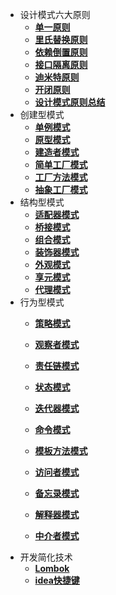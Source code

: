 - 设计模式六大原则	
  - [**单一原则**](设计模式六大原则/单一原则.md)
  - [**里氏替换原则**](设计模式六大原则/里氏替换原则.md) 
  - [**依赖倒置原则**](设计模式六大原则/依赖倒置原则.md) 
  - [**接口隔离原则**](设计模式六大原则/接口隔离原则.md)
  - [**迪米特原则**](设计模式六大原则/迪米特原则.md) 
  - [**开闭原则**](设计模式六大原则/开闭原则.md) 
  - [**设计模式原则总结**](设计模式六大原则/设计模式原则总结.md) 
- 创建型模式
  - [**单例模式**](创建型模式/单例模式.md)
  - [**原型模式**](创建型模式/原型模式.md)
  - [**建造者模式**](创建型模式/建造者模式.md)
  - [**简单工厂模式**](创建型模式/简单工厂模式.md)
  - [**工厂方法模式**](创建型模式/工厂方法模式.md)
  - [**抽象工厂模式**](创建型模式/抽象工厂模式.md)
- 结构型模式
  - [**适配器模式**](结构型模式/适配器模式.md)
  - [**桥接模式**](结构型模式/桥接模式.md)
  - [**组合模式**](结构型模式/组合模式.md)
  - [**装饰器模式**](结构型模式/装饰者模式.md)
  - [**外观模式**](结构型模式/外观模式.md)
  - [**享元模式**](结构型模式/享元模式.md)
  - [**代理模式**](结构型模式/代理模式.md)
- 行为型模式
  - [**策略模式**](行为型模式/策略模式.md)
  
  - [**观察者模式**](行为型模式/观察者模式.md)
  
  - [**责任链模式**](行为型模式/责任链模式.md)
  
  - [**状态模式**](行为型模式/状态模式.md)
  
  - [**迭代器模式**](行为型模式/迭代器模式.md)
  
  - [**命令模式**](行为型模式/命令模式.md)
  
  - [**模板方法模式**](行为型模式/模板方法模式.md)
  
  - [**访问者模式**](行为型模式/访问者模式.md)
  
  - [**备忘录模式**](行为型模式/备忘录模式.md)
  
  - [**解释器模式**](行为型模式/解释器模式.md)
  
  - [**中介者模式**](行为型模式/中介者模式.md)
- 开发简化技术
  - [**Lombok**](开发简化技术/Lombok.md)
  - [**idea快捷键**](开发简化技术/idea快捷键.md)
